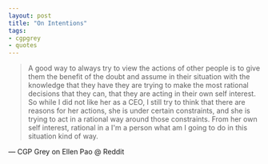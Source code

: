 ```yaml
---
layout: post
title: "On Intentions"
tags:
- cgpgrey
- quotes
---
```



>A good way to always try to view the actions of other people is to give them the benefit of the doubt and assume in their situation with the knowledge that they have they are trying to make the most rational decisions that they can, that they are acting in their own self interest. So while I did not like her as a CEO, I still try to think that there are reasons for her actions, she is under certain constraints, and she is trying to act in a rational way around those constraints. From her own self interest, rational in a I'm a person what am I going to do in this situation kind of way.

— CGP Grey on Ellen Pao @ Reddit
